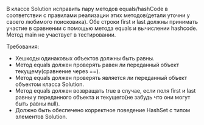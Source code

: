 В классе Solution исправить пару методов equals/hashCode в соответствии с правилами реализации этих методов(детали уточни у своего любимого поисковика).
Обе строки first и last должны принимать участие в сравнении с помощью метода equals и вычислении hashcode.
Метод main не участвует в тестировании.

Требования:
- Хешкоды одинаковых объектов должны быть равны.
- Метод equals должен проверять равен ли переданный объект текущему(сравнение через ==).
- Метод equals должен проверять является ли переданный объект объектом класса Solution.
- Метод equals должен возвращать true в случае, если поля first и last равны у переданного объекта и текущего(не забудь что они могут быть равны null).
- Должно быть обеспечено корректное поведение HashSet с типом элементов Solution.